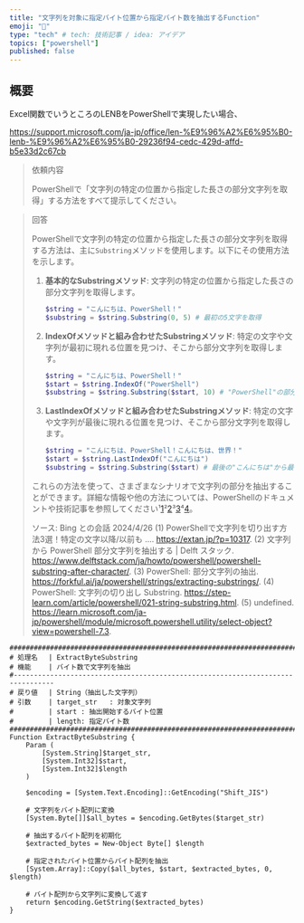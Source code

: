 ```yaml
---
title: "文字列を対象に指定バイト位置から指定バイト数を抽出するFunction"
emoji: "🚪"
type: "tech" # tech: 技術記事 / idea: アイデア
topics: ["powershell"]
published: false
---
```

## 概要

Excel関数でいうところのLENBをPowerShellで実現したい場合、

https://support.microsoft.com/ja-jp/office/len-%E9%96%A2%E6%95%B0-lenb-%E9%96%A2%E6%95%B0-29236f94-cedc-429d-affd-b5e33d2c67cb


> 依頼内容
> 
> PowerShellで「文字列の特定の位置から指定した長さの部分文字列を取得」する方法をすべて提示してください。

> 回答
> 
> [1]: https://extan.jp/?p=10317 ""
> [2]: https://www.delftstack.com/ja/howto/powershell/powershell-substring-after-character/ ""
> [3]: https://forkful.ai/ja/powershell/strings/extracting-substrings/ ""
> [4]: https://step-learn.com/article/powershell/021-string-substring.html ""
> [5]: https://learn.microsoft.com/ja-jp/powershell/module/microsoft.powershell.utility/select-object?view=powershell-7.3 ""
> 
> PowerShellで文字列の特定の位置から指定した長さの部分文字列を取得する方法は、主に`Substring`メソッドを使用します。以下にその使用方法を示します。
> 
> 1. **基本的なSubstringメソッド**:
>    文字列の特定の位置から指定した長さの部分文字列を取得します。
>    ```powershell
>    $string = "こんにちは、PowerShell！"
>    $substring = $string.Substring(0, 5) # 最初の5文字を取得
>    ```
> 
> 2. **IndexOfメソッドと組み合わせたSubstringメソッド**:
>    特定の文字や文字列が最初に現れる位置を見つけ、そこから部分文字列を取得します。
>    ```powershell
>    $string = "こんにちは、PowerShell！"
>    $start = $string.IndexOf("PowerShell")
>    $substring = $string.Substring($start, 10) # "PowerShell"の部分を取得
>    ```
> 
> 3. **LastIndexOfメソッドと組み合わせたSubstringメソッド**:
>    特定の文字や文字列が最後に現れる位置を見つけ、そこから部分文字列を取得します。
>    ```powershell
>    $string = "こんにちは、PowerShell！こんにちは、世界！"
>    $start = $string.LastIndexOf("こんにちは")
>    $substring = $string.Substring($start) # 最後の"こんにちは"から最後までの部分を取得
>    ```
> 
> これらの方法を使って、さまざまなシナリオで文字列の部分を抽出することができます。詳細な情報や他の方法については、PowerShellのドキュメントや技術記事を参照してください¹[1]²[2]³[3]⁴[4]。
> 
> ソース: Bing との会話 2024/4/26
> (1) PowerShellで文字列を切り出す方法3選！特定の文字以降/以前も .... https://extan.jp/?p=10317.
> (2) 文字列から PowerShell 部分文字列を抽出する | Delft スタック. https://www.delftstack.com/ja/howto/powershell/powershell-substring-after-character/.
> (3) PowerShell: 部分文字列の抽出. https://forkful.ai/ja/powershell/strings/extracting-substrings/.
> (4) PowerShell: 文字列の切り出し Substring. https://step-learn.com/article/powershell/021-string-substring.html.
> (5) undefined. https://learn.microsoft.com/ja-jp/powershell/module/microsoft.powershell.utility/select-object?view=powershell-7.3.

```powershell:バイト数で文字列抽出するFunction
#################################################################################
# 処理名　 | ExtractByteSubstring
# 機能　　 | バイト数で文字列を抽出
#--------------------------------------------------------------------------------
# 戻り値　 | String（抽出した文字列）
# 引数　　 | target_str   : 対象文字列
# 　　　　 | start : 抽出開始するバイト位置
# 　　　　 | length: 指定バイト数
#################################################################################
Function ExtractByteSubstring {
    Param (
        [System.String]$target_str,
        [System.Int32]$start,
        [System.Int32]$length
    )

    $encoding = [System.Text.Encoding]::GetEncoding("Shift_JIS")

    # 文字列をバイト配列に変換
    [System.Byte[]]$all_bytes = $encoding.GetBytes($target_str)

    # 抽出するバイト配列を初期化
    $extracted_bytes = New-Object Byte[] $length

    # 指定されたバイト位置からバイト配列を抽出
    [System.Array]::Copy($all_bytes, $start, $extracted_bytes, 0, $length)

    # バイト配列から文字列に変換して返す
    return $encoding.GetString($extracted_bytes)
}
```

